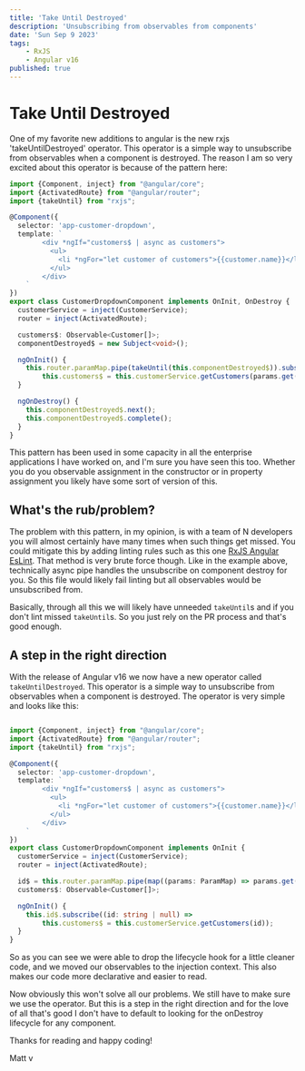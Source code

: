 ```yaml
---
title: 'Take Until Destroyed'
description: 'Unsubscribing from observables from components'
date: 'Sun Sep 9 2023'
tags:
    - RxJS
    - Angular v16
published: true
---
```


# Take Until Destroyed

One of my favorite new additions to angular is the new rxjs 'takeUntilDestroyed' operator.
This operator is a simple way to unsubscribe from observables when a component is destroyed. The reason I am so very
excited about this operator is because of the pattern here:

```typescript
import {Component, inject} from "@angular/core";
import {ActivatedRoute} from "@angular/router";
import {takeUntil} from "rxjs";

@Component({
  selector: 'app-customer-dropdown',
  template: `
        <div *ngIf="customers$ | async as customers">
          <ul>
            <li *ngFor="let customer of customers">{{customer.name}}</li>
          </ul>
        </div>
    `
})
export class CustomerDropdownComponent implements OnInit, OnDestroy {
  customerService = inject(CustomerService);
  router = inject(ActivatedRoute);

  customers$: Observable<Customer[]>;
  componentDestroyed$ = new Subject<void>();

  ngOnInit() {
    this.router.paramMap.pipe(takeUntil(this.componentDestroyed$)).subscribe((params: ParamMap) =>
        this.customers$ = this.customerService.getCustomers(params.get('id')));
  }

  ngOnDestroy() {
    this.componentDestroyed$.next();
    this.componentDestroyed$.complete();
  }
}
```

This pattern has been used in some capacity in all the enterprise applications I have worked on, and I'm sure you have
seen this too. Whether you do you observable assignment in the constructor or in property assignment you likely have
some sort of version of this.

## What's the rub/problem?

The problem with this pattern, in my opinion, is with a team of N developers you will almost certainly have many times
when such things get missed. You could mitigate this by adding linting rules such as this one
[RxJS Angular EsLint](https://github.com/cartant/eslint-plugin-rxjs-angular/blob/main/docs/rules/prefer-takeuntil.md).
That method is very brute force though. Like in the example above, technically async pipe handles the unsubscribe on component destroy for you.
So this file would likely fail linting but all observables would be unsubscribed from.

Basically, through all this we will likely have unneeded `takeUntil`s and if you don't lint missed `takeUntil`s.
So you just rely on the PR process and that's good enough.

## A step in the right direction

With the release of Angular v16 we now have a new operator called `takeUntilDestroyed`. This operator is a simple way to
unsubscribe from observables when a component is destroyed. The operator is very simple and looks like this:

```typescript

import {Component, inject} from "@angular/core";
import {ActivatedRoute} from "@angular/router";
import {takeUntil} from "rxjs";

@Component({
  selector: 'app-customer-dropdown',
  template: `
        <div *ngIf="customers$ | async as customers">
          <ul>
            <li *ngFor="let customer of customers">{{customer.name}}</li>
          </ul>
        </div>
    `
})
export class CustomerDropdownComponent implements OnInit {
  customerService = inject(CustomerService);
  router = inject(ActivatedRoute);

  id$ = this.router.paramMap.pipe(map((params: ParamMap) => params.get('id')), takeUntilDestroyed());
  customers$: Observable<Customer[]>;

  ngOnInit() {
    this.id$.subscribe((id: string | null) =>
        this.customers$ = this.customerService.getCustomers(id));
  }
}
```

So as you can see we were able to drop the lifecycle hook for a little cleaner code, and we moved our observables to the
injection context. This also makes our code more declarative and easier to read.

Now obviously this won't solve all our problems. We still have to make sure we use the operator. But this is a step in
the right direction and for the love of all that's good I don't have to default to looking for the onDestroy lifecycle
for any component.

Thanks for reading and happy coding!

Matt v
